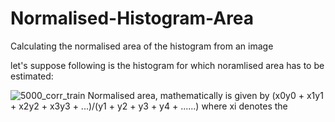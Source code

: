 # Normalised-Histogram-Area
Calculating the normalised area of the histogram from an image

let's suppose following is the histogram for which noramlised area has to be estimated:

![5000_corr_train](https://user-images.githubusercontent.com/104511030/204223580-cab92d1d-3edf-4740-a32f-de29a3917429.png)
Normalised area, mathematically is given by 
          (x0y0 + x1y1 + x2y2 + x3y3 + ...)/(y1 + y2 + y3 + y4 + ......)
          where xi denotes the 
